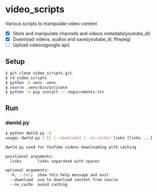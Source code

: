 # video_scripts

Various scripts to manipulate video content

- [x] Store and manipulate channels and videos metadata(youtube_dl)
- [x] Download videos, audios and save(youtube_dl, ffmpeg)
- [ ] Upload videos(google-api)

## Setup

```sh
$ git clone video_scripts.git
$ cd video_scripts
$ python -m venv .venv
$ source .venv/bin/activate
$ python -m pip install -r requirements.txt
```

## Run

### dwnld.py

```bash
$ python dwnld.py -h
usage: dwnld.py [-h] [--download] [--no_cache] links [links ...]

dwnld.py used for YouTube videos downloading with caching

positional arguments:
  links       links separated with spaces

optional arguments:
  -h, --help  show this help message and exit
  --download  use to download content from source
  --no_cache  avoid caching
```
